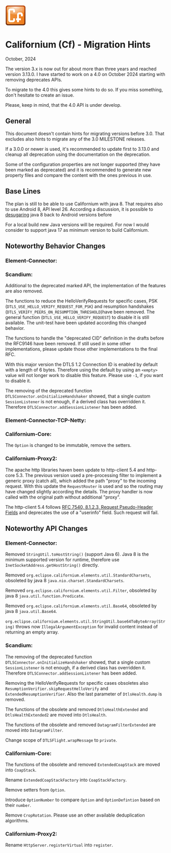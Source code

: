 ![Californium logo](cf_64.png)

# Californium (Cf) - Migration Hints

October, 2024

The version 3.x is now out for about more than three years and reached version 3.13.0.
I have started to work on a 4.0 on October 2024 starting with removing deprecates APIs.

To migrate to the 4.0 this gives some hints to do so. If you miss something, don't hesitate to create an issue.

Please, keep in mind, that the 4.0 API is under develop.

## General

This document doesn't contain hints for migrating versions before 3.0. That excludes also hints to migrate any of the 3.0 MILESTONE releases.

If a 3.0.0 or newer is used, it's recommended to update first to 3.13.0 and cleanup all deprecation using the documentation on the deprecation.

Some of the configuration properties are not longer supported (they have been marked as deprecated) and it is recommended to generate new property files and compare the content with the ones previous in use.

## Base Lines

The plan is still to be able to use Californium with java 8. 
That requires also to use Android 8, API level 26. According a discussion, it is possible to [desugaring](https://github.com/eclipse-californium/californium/issues/1664#issuecomment-1893991987) java 8 back to Android versions before

For a local build new Java versions will be required. For now I would consider to
support java 17 as minimum version to build Californium.

## Noteworthy Behavior Changes

### Element-Connector:

### Scandium:

Additional to the deprecated marked API, the implementation of the features are also removed.

The functions to reduce the HelloVerifyRequests for specific cases, PSK (`DTLS_USE_HELLO_VERIFY_REQUEST_FOR_PSK`) and resumption handshakes (`DTLS_VERIFY_PEERS_ON_RESUMPTION_THRESHOLD`)have been removed. The general function (`DTLS_USE_HELLO_VERIFY_REQUEST`) to disable it is still available. The unit-test have been updated according this changed behavior.

The functions to handle the "deprecated CID" definition in the drafts before the RFC9146 have been removed. If still used in some other implementations, please update those other implementations to the final RFC.

With this major version the DTLS 1.2 Connection ID is enabled by default with a length of 6 bytes. Therefore using the default by using an `<empty>` value will not longer work to disable this feature. Please use `-1`, if you want to disable it.

The removing of the deprecated function `DTLSConnector.onInitializeHandshaker` showed, that a single custom `SessionListener` is not enough, if a derived class has overridden it. Therefore `DTLSConnector.addSessionListener` has been added.

### Element-Connector-TCP-Netty:

### Californium-Core:

The `Option` is changed to be immutable, remove the setters.

### Californium-Proxy2:

The apache http libraries haven been update to http-client 5.4 and http-core 5.3. The previous version used a pre-processing filter to implement a generic proxy (catch all), which added the path "proxy" to the incoming request. With this update the `RequestRouter` is used and so the routing may have changed slightly according the details. The proxy handler is now called with the original path without additional "proxy".

The http-client 5.4 follows [RFC 7540, 8.1.2.3, Request Pseudo-Header Fields](https://www.rfc-editor.org/rfc/rfc7540#section-8.1.2.3) and deprecates the use of a "userinfo" field. Such request will fail.

## Noteworthy API Changes

### Element-Connector:

Removed `StringUtil.toHostString()` (support Java 6). Java 8 is the minimum supported version for runtime, therefore use `InetSocketAddress.getHostString()` directly.

Removed `org.eclipse.californium.elements.util.StandardCharsets`, obsoleted by java 8 `java.nio.charset.StandardCharsets`.

Removed `org.eclipse.californium.elements.util.Filter`, obsoleted by java 8 `java.util.function.Predicate`.

Removed `org.eclipse.californium.elements.util.Base64`, obsoleted by java 8 `java.util.Base64`.

`org.eclipse.californium.elements.util.StringUtil.base64ToByteArray(String)` throws now `IllegalArgumentException` for invalid content instead of returning an empty array.

### Scandium:

The removing of the deprecated function `DTLSConnector.onInitializeHandshaker` showed, that a single custom `SessionListener` is not enough, if a derived class has overridden it. Therefore `DTLSConnector.addSessionListener` has been added.

Removing the HelloVerifyRequests for specific cases obsoletes also `ResumptionVerifier.skipRequestHelloVerify` and `ExtendedResumptionVerifier`. Also the last parameter of `DtlsHealth.dump` is removed.

The functions of the obsolete and removed `DtlsHealthExtended` and `DtlsHealthExtended2` are moved into
`DtlsHealth`.

The functions of the obsolete and removed `DatagramFilterExtended` are moved into
`DatagramFilter`.

Change scope of `DTLSFlight.wrapMessage` to `private`.

### Californium-Core:

The functions of the obsolete and removed `ExtendedCoapStack` are moved into
`CoapStack`.

Rename `ExtendedCoapStackFactory` into `CoapStackFactory`.

Remove setters from `Option`.

Introduce `OptionNumber` to compare `Option` and `OptionDefintion` based on their `number`.

Remove `CropRotation`. Please use an other available deduplication algorithms.

### Californium-Proxy2:

Rename `HttpServer.registerVirtual` into `register`.

